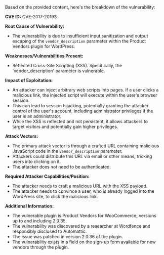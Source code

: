 Based on the provided content, here's the breakdown of the vulnerability:

**CVE ID:** CVE-2017-20193

**Root Cause of Vulnerability:**
*   The vulnerability is due to insufficient input sanitization and output escaping of the `vendor_description` parameter within the Product Vendors plugin for WordPress.

**Weaknesses/Vulnerabilities Present:**
*   Reflected Cross-Site Scripting (XSS). Specifically, the 'vendor\_description' parameter is vulnerable.

**Impact of Exploitation:**
*   An attacker can inject arbitrary web scripts into pages. If a user clicks a malicious link, the injected script will execute within the user's browser session.
*   This can lead to session hijacking, potentially granting the attacker control of the user's account, including administrator privileges if the user is an administrator.
*   While the XSS is reflected and not persistent, it allows attackers to target visitors and potentially gain higher privileges.

**Attack Vectors:**
*   The primary attack vector is through a crafted URL containing malicious JavaScript code in the `vendor_description` parameter.
*   Attackers could distribute this URL via email or other means, tricking users into clicking on it.
*   The attacker does not need to be authenticated.

**Required Attacker Capabilities/Position:**
*   The attacker needs to craft a malicious URL with the XSS payload.
*   The attacker needs to convince a user, who is already logged into the WordPress site, to click the malicious link.

**Additional Information:**
*   The vulnerable plugin is Product Vendors for WooCommerce, versions up to and including 2.0.35.
*   The vulnerability was discovered by a researcher at Wordfence and responsibly disclosed to Automattic.
*   The issue was patched in version 2.0.36 of the plugin.
*   The vulnerability exists in a field on the sign-up form available for new vendors through the plugin.